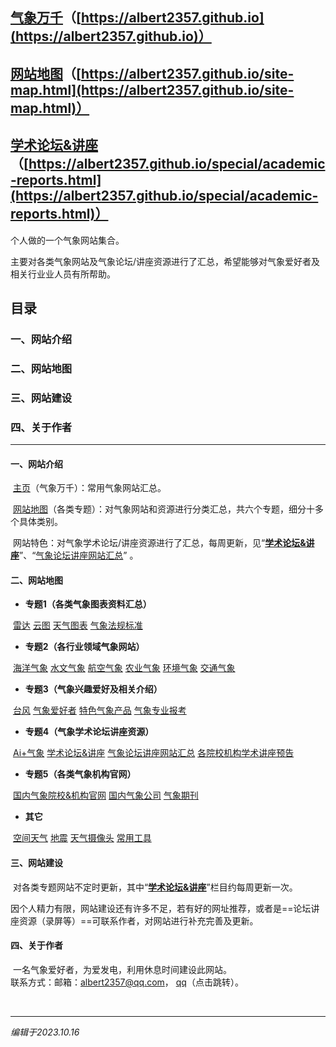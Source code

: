 ## **[气象万千](https://albert2357.github.io/)**（[https://albert2357.github.io](https://albert2357.github.io)）

## **[网站地图](https://albert2357.github.io/site-map.html)**（[https://albert2357.github.io/site-map.html](https://albert2357.github.io/site-map.html)）

## [学术论坛&讲座](https://albert2357.github.io/special/academic-reports.html)（[https://albert2357.github.io/special/academic-reports.html](https://albert2357.github.io/special/academic-reports.html)）

个人做的一个气象网站集合。

主要对各类气象网站及气象论坛/讲座资源进行了汇总，希望能够对气象爱好者及相关行业业人员有所帮助。

## 目录

### 一、网站介绍

### 二、网站地图

### 三、网站建设

### 四、关于作者

---

#### 一、网站介绍

​    [主页](https://albert2357.github.io/)（气象万千）：常用气象网站汇总。

​    [网站地图](https://albert2357.github.io/site-map.html)（各类专题）：对气象网站和资源进行分类汇总，共六个专题，细分十多个具体类别。

​    网站特色：对气象学术论坛/讲座资源进行了汇总，每周更新，见“[**学术论坛&讲座**](https://albert2357.github.io/special/academic-reports.html)”、“[气象论坛讲座网站汇总](https://albert2357.github.io/special/academic-reports2.html)”  。

#### 二、网站地图

- **专题1（各类气象图表资料汇总）**

​       [雷达](https://albert2357.github.io/special/radar.html)        [云图](https://albert2357.github.io/special/satellite.html)        [天气图表](https://albert2357.github.io/special/weather-chart.html)        [气象法规标准](https://albert2357.github.io/special/meteo-statute.html)

- **专题2（各行业领域气象网站）**

​       [海洋气象](https://albert2357.github.io/special/ocean-meteo.html)        [水文气象](https://albert2357.github.io/special/hydro-meteo.html)        [航空气象](https://albert2357.github.io/special/aero-meteo.html)        [农业气象](https://albert2357.github.io/special/agro-meteo.html)        [环境气象](https://albert2357.github.io/special/envior-meteo.html)        [交通气象](https://albert2357.github.io/special/traffic-meteo.html)

- **专题3（气象兴趣爱好及相关介绍）**

​       [台风](https://albert2357.github.io/special/typhoon.html)        [气象爱好者](https://albert2357.github.io/special/52weather.html)        [特色气象产品](https://albert2357.github.io/special/featured-products.html)        [气象专业报考](https://albert2357.github.io/special/meteo-profession.html)

- **专题4（气象学术论坛讲座资源）**

​       [Ai+气象](https://albert2357.github.io/special/ai-meteo.html)        [学术论坛&讲座](https://albert2357.github.io/special/academic-reports.html)        [气象论坛讲座网站汇总](https://albert2357.github.io/special/academic-reports2.html)        [各院校机构学术讲座预告](https://albert2357.github.io/special/academic-reports3.html)

- **专题5（各类气象机构官网）**

​       [国内气象院校&机构官网](https://albert2357.github.io/special/meteo-college&institution.html)        [国内气象公司](https://albert2357.github.io/special/meteo-company.html)        [气象期刊](https://albert2357.github.io/special/meteo-journal.html)

- **其它**

​       [空间天气](https://albert2357.github.io/special/space-weather.html)        [地震](https://albert2357.github.io/special/earthquake.html)        [天气摄像头](https://albert2357.github.io/special/meteo-webcam.html)        [常用工具](https://albert2357.github.io/tools.html)

#### 三、网站建设

​        对各类专题网站不定时更新，其中“[**学术论坛&讲座**](https://albert2357.github.io/special/academic-reports.html)”栏目约每周更新一次。

​        因个人精力有限，网站建设还有许多不足，若有好的网址推荐，或者是==论坛讲座资源（录屏等）==可联系作者，对网站进行补充完善及更新。

#### 四、关于作者 

​        一名气象爱好者，为爱发电，利用休息时间建设此网站。     
​        联系方式：邮箱：albert2357@qq.com， [qq](https://wpa.qq.com/msgrd?v=3&uin=1059908108&site=qq&menu=yes&jumpflag=1)（点击跳转）。

​                                   



------

*编辑于2023.10.16*
